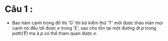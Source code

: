﻿# Câu 1 :
-   Bao hàm cạnh trong đồ thị 'G'  thì bộ kiểm thử 'T' mới được thảo mãn mọi cạnh nó đều tới được *e* trong 'E', sao cho tồn tại một đường đi *p* trong *path(**T**)*  ma à *p* có thể tham quan được *e*.
